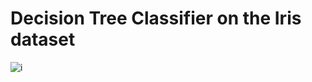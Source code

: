 # Decision Tree Classifier on the Iris dataset
![i](https://user-images.githubusercontent.com/62880625/90243524-b2fc9580-de4c-11ea-8511-a1c8f8ac20e7.jpg)
